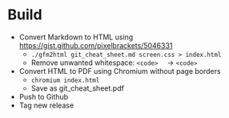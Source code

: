 Build
=====

* Convert Markdown to HTML using https://gist.github.com/pixelbrackets/5046331
  * `./gfm2html git_cheat_sheet.md screen.css > index.html`
  * Remove unwanted whitespace: `<code>  ` → `<code>`
* Convert HTML to PDF using Chromium without page borders
  * `chromium index.html`
  * Save as git_cheat_sheet.pdf
* Push to Github
* Tag new release
